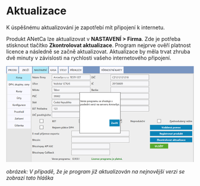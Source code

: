 # Aktualizace

K úspěšnému aktualizování je zapotřebí mít připojení k internetu.

Produkt ANetCa lze aktualizovat v **NASTAVENÍ > Firma**. Zde je potřeba stisknout tlačítko **Zkontrolovat aktualizace**. Program nejprve ověří platnost licence a následně se začně aktualizovat. Aktualizace by měla trvat zhruba dvě minuty v závislosti na rychlosti vašeho internetového připojení.

![](img/update.png)

*obrázek: V případě, že je program již aktualizován na nejnovější verzi se zobrazí tato hláška*
